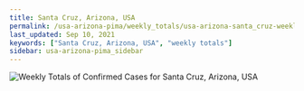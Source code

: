 ```yaml
---
title: Santa Cruz, Arizona, USA
permalink: /usa-arizona-pima/weekly_totals/usa-arizona-santa_cruz-weekly_totals.html
last_updated: Sep 10, 2021
keywords: ["Santa Cruz, Arizona, USA", "weekly totals"]
sidebar: usa-arizona-pima_sidebar
---
```


![Weekly Totals of Confirmed Cases for Santa Cruz, Arizona, USA](/covid_tracker/images/graphs/usa-arizona-santa_cruz-weekly_totals_graph.png)
